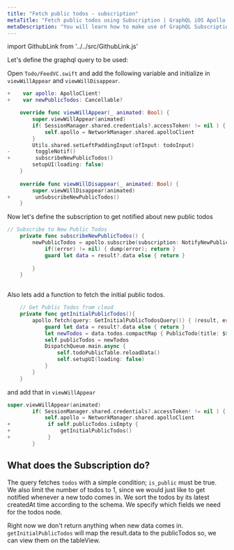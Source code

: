 ```yaml
---
title: "Fetch public todos - subscription"
metaTitle: "Fetch public todos using Subscription | GraphQL iOS Apollo Tutorial"
metaDescription: "You will learn how to make use of GraphQL Subscriptions to get notified whenever a new todo comes in iOS app"
---
```


import GithubLink from '../../src/GithubLink.js'

Let's define the graphql query to be used:

Open `Todo/FeedVC.swift` and add the following variable and initialize in `viewWillAppear` and `viewWillDisappear`.

<GithubLink link="https://github.com/hasura/learn-graphql/blob/master/tutorials/mobile/ios-apollo/app-final/Todo/FeedVC.swift" text="Todo/FeedVC.swift" />

```swift
+    var apollo: ApolloClient!
+    var newPublicTodos: Cancellable?

    override func viewWillAppear(_ animated: Bool) {
        super.viewWillAppear(animated)
        if( SessionManager.shared.credentials?.accessToken! != nil ) {
            self.apollo = NetworkManager.shared.apolloClient
        }
        Utils.shared.setLeftPaddingInput(ofInput: todoInput)
-        toggleNotif()
+        subscribeNewPublicTodos()
        setupUI(loading: false)
    }
    
    override func viewWillDisappear(_ animated: Bool) {
        super.viewWillDisappear(animated)
+        unSubscribeNewPublicTodos()
    }
```

Now let's define the subscription to get notified about new public todos

```swift
// Subscribe to New Public Todos
    private func subscribeNewPublicTodos() {
        newPublicTodos = apollo.subscribe(subscription: NotifyNewPublicTodosSubscription()) { (result, error) in
            if((error) != nil) { dump(error); return }
            guard let data = result?.data else { return }
            
        }
    }
    
```

Also lets add a function to fetch the initial public todos.

```swift
    // Get Public Todos from cloud
    private func getInitialPublicTodos(){
        apollo.fetch(query: GetInitialPublicTodosQuery()) { (result, err) in
            guard let data = result?.data else { return }
            let newTodos = data.todos.compactMap { PublicTodo(title: $0.title, username: $0.user.name, id: $0.id) }
            self.publicTodos = newTodos
            DispatchQueue.main.async {
                self.todoPublicTable.reloadData()
                self.setupUI(loading: false)
            }
        }
    }
```

and add that in `viewWillAppear`
```swift
super.viewWillAppear(animated)
        if( SessionManager.shared.credentials?.accessToken! != nil ) {
            self.apollo = NetworkManager.shared.apolloClient
+            if self.publicTodos.isEmpty {
+                getInitialPublicTodos()
+            }
        }
```

What does the Subscription do?
-----------------------------

The query fetches `todos` with a simple condition; `is_public` must be true. We also limit the number of todos to 1, since we would just like to get notified whenever a new todo comes in.
We sort the todos by its latest createdAt time according to the schema. We specify which fields we need for the todos node.

Right now we don't return anything when new data comes in. `getInitialPublicTodos` will map the result.data to the publicTodos so, we can view them on the tableView.
